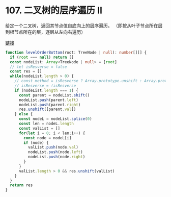 # 107. 二叉树的层序遍历 II

给定一个二叉树，返回其节点值自底向上的层序遍历。 （即按从叶子节点所在层到根节点所在的层，逐层从左向右遍历）

[链接](https://leetcode-cn.com/problems/binary-tree-level-order-traversal-ii/)

```ts
function levelOrderBottom(root: TreeNode | null): number[][] {
  if (root === null) return []
  const nodeList: Array<TreeNode | null> = [root]
  // let isResverse = false
  const res = []
  while(nodeList.length > 0) {
    // const method = isResverse ? Array.prototype.unshift : Array.prototype.push
    // isResverse = !isResverse
    if (nodeList.length === 1) {
      const parent = nodeList.shift()
      nodeList.push(parent.left)
      nodeList.push(parent.right)
      res.unshift([parent.val])
    } else {
      const nodeL = nodeList.splice(0)
      const len = nodeL.length
      const valList = []
      for(let i = 0; i < len;i++) {
        const node = nodeL[i]
        if (node) {
          valList.push(node.val)
          nodeList.push(node.left)
          nodeList.push(node.right)
        }
      }
      valList.length > 0 && res.unshift(valList)
    }
  }
  return res
}
```
